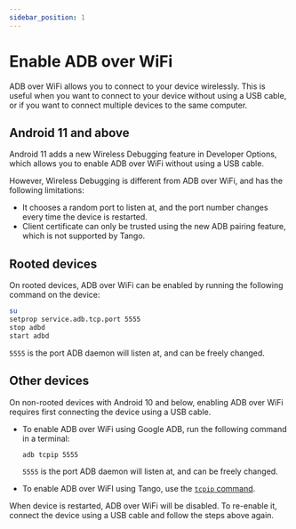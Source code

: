 ```yaml
---
sidebar_position: 1
---
```


# Enable ADB over WiFi

ADB over WiFi allows you to connect to your device wirelessly. This is useful when you want to connect to your device without using a USB cable, or if you want to connect multiple devices to the same computer.

## Android 11 and above

Android 11 adds a new Wireless Debugging feature in Developer Options, which allows you to enable ADB over WiFi without using a USB cable.

However, Wireless Debugging is different from ADB over WiFi, and has the following limitations:

* It chooses a random port to listen at, and the port number changes every time the device is restarted.
* Client certificate can only be trusted using the new ADB pairing feature, which is not supported by Tango.

## Rooted devices

On rooted devices, ADB over WiFi can be enabled by running the following command on the device:

```sh
su
setprop service.adb.tcp.port 5555
stop adbd
start adbd
```

`5555` is the port ADB daemon will listen at, and can be freely changed.

## Other devices

On non-rooted devices with Android 10 and below, enabling ADB over WiFi requires first connecting the device using a USB cable.

- To enable ADB over WiFi using Google ADB, run the following command in a terminal:

  ```sh
  adb tcpip 5555
  ```

  `5555` is the port ADB daemon will listen at, and can be freely changed.

- To enable ADB over WiFI using Tango, use the [`tcpip` command](../../commands/tcpip.md).

When device is restarted, ADB over WiFi will be disabled. To re-enable it, connect the device using a USB cable and follow the steps above again.
